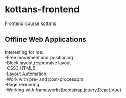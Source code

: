 # kottans-frontend
Frontend course kottans
## Offline Web Applications
Interesting for me:<br>
-Free movement and positioning<br>
-Block layout,responsive layout<br>
-CSS3,HTML5<br>
-Layout Automation<br>
-Work with pre- and post-processors<br>
-Page rendering<br>
-Working with frameworks(bootstrap,jquery,React,Vue)
